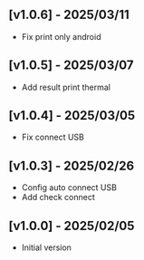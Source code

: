 ## [v1.0.6] - 2025/03/11
* Fix print only android
## [v1.0.5] - 2025/03/07
* Add result print thermal
## [v1.0.4] - 2025/03/05
* Fix connect USB
## [v1.0.3] - 2025/02/26
* Config auto connect USB
* Add check connect

## [v1.0.0] - 2025/02/05

* Initial version
